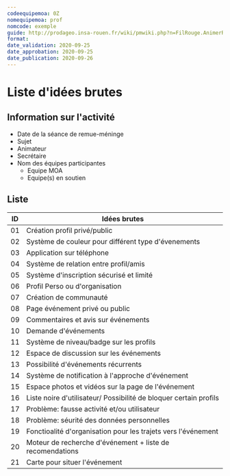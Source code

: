 ```yaml
---
codeequipemoa: 0Z
nomequipemoa: prof
nomcode: exemple
guide: http://prodageo.insa-rouen.fr/wiki/pmwiki.php?n=FilRouge.AnimerRemueMeninge
format:
date_validation: 2020-09-25
date_approbation: 2020-09-25
date_publication: 2020-09-26
---
```


# Liste d'idées brutes

## Information sur l'activité
- Date de la séance de remue-méninge
- Sujet
- Animateur
- Secrétaire
- Nom des équipes participantes
  - Equipe MOA
  - Equipe(s) en soutien

## Liste

| ID 	| Idées brutes 	|
|----	|--------------	|
| 01 	| Création profil privé/public    	|
| 02 	| Système de couleur pour différent type d'évenements      	|
| 03 	| Application sur téléphone      	|
| 04 	| Système de relation entre profil/amis         	|
| 05	| Système d'inscription sécurisé et limité           	|
| 06	| Profil Perso ou d'organisation	|
| 07	| Création de communauté 	|
| 08	| Page événement privé ou public  	|
| 09	| Commentaires et avis sur événements 	|
| 10	| Demande d'événements   	|
| 11	| Système de niveau/badge sur les profils   	|
| 12	| Espace de discussion sur les événements      	|
| 13	| Possibilité d'événements récurrents         	|
| 14	| Système de notification à l'approche d'événement       	|
| 15	| Espace photos et vidéos sur la page de l'événement        	|
| 16	| Liste noire d'utilisateur/ Possibilité de bloquer certain profils          	|
| 17	| Problème: fausse activité et/ou utilisateur      	|
| 18	| Problème: séurité des données personnelles        	|
| 19	| Fonctioalité d'organisation pour les trajets vers l'événement         	|
| 20	| Moteur de recherche d'événement + liste de recomendations         	|
| 21	| Carte pour situer l'événement         	|

